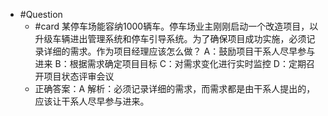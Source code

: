 - #Question
	- #card 某停车场能容纳1000辆车。停车场业主刚刚启动一个改造项目，以升级车辆进出管理系统和停车引导系统。为了确保项目成功实施，必须记录详细的需求。作为项目经理应该怎么做？
	  A：鼓励项目干系人尽早参与进来
	  B：根据需求确定项目目标
	  C：对需求变化进行实时监控
	  D：定期召开项目状态评审会议
	- 正确答案：A
	  解析：必须记录详细的需求，而需求都是由干系人提出的，应该让干系人尽早参与进来。